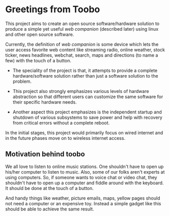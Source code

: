 # Greetings from Toobo #

This project aims to create an open source software/hardware solution to produce a simple yet useful _web companion_ (described later) using linux and other open source software.

Currently, the definition of _web companion_ is some device which lets the user access favorite web content like streaming radio, online weather, stock ticker, news headlines, webchat, search, maps and directions (to name a few) with the touch of a button.

  * The speciality of the project is that, it attempts to provide a complete hardware/software solution rather than just a software solution to the problem.

  * This project also strongly emphasizes various levels of hardware abstraction so that different users can customize the same software for their specific hardware needs.

  * Another aspect this project emphasizes is the independent startup and shutdown of various subsystems to save power and help with recovery from critical errors without a complete reboot.

In the initial stages, this project would primarily focus on wired internet and in the future phases move on to wireless internet access.

## Motivation behind toobo ##
We all love to listen to online music stations. One shouldn't have to open up his/her computer to listen to music. Also, some of our folks aren't experts at using computers. So, if someone wants to voice chat or video chat, they shouldn't have to open up a computer and fiddle around with the keyboard. It should be done at the touch of a button.

And handy things like weather, picture emails, maps, yellow pages should not need a computer or an expensive toy. Instead a simple gadget like this should be able to achieve the same result.